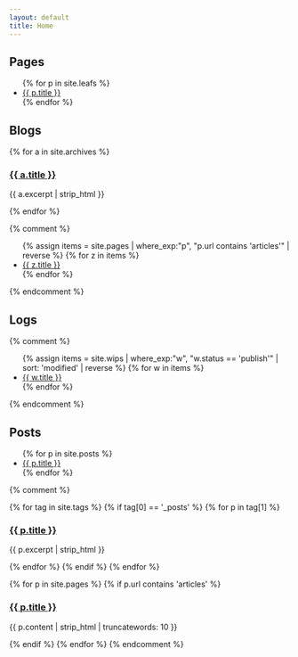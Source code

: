 ```yaml
---
layout: default
title: Home
---
```


<!-- <h2>{{ page.title }}</h2> -->

<h2>Pages</h2>
<ul>
  {% for p in site.leafs %}
  <li><a href="{{ site.baseurl }}{{ p.url }}">{{ p.title }}</a></li>
  {% endfor %}
</ul>

<h2>Blogs</h2>
{% for a in site.archives %}
<h3><a href="{{ site.baseurl }}{{ a.url }}">{{ a.title }}</a></h3>
<p>{{ a.excerpt | strip_html }}</p>
{% endfor %}

{% comment %}
<ul>
{% assign items = site.pages | where_exp:"p", "p.url contains 'articles'" | reverse %}
{% for z in items %}
<li><a href="{{ site.baseurl }}{{ z.url }}">{{ z.title }}</a></li>
<!-- <p>{{ z.content | get_post_excerpt }}</p> -->
{% endfor %}
</ul>
{% endcomment %}

<h2>Logs</h2>
{% comment %}
<ul>
  {% assign items = site.wips | where_exp:"w", "w.status == 'publish'" | sort: 'modified' | reverse %}
  {% for w in items %}
  <li><a href="{{ site.baseurl }}{{ w.url }}">{{ w.title }}</a></li>
  {% endfor %}
</ul>
{% endcomment %}

<h2>Posts</h2>
<ul>
  {% for p in site.posts %}
  <li><a href="{{ site.baseurl }}{{ p.url }}">{{ p.title }}</a></li>
  {% endfor %}
</ul>

{% comment %}
<!-- タグプラグインを入れてないのにタグが動作している？？ -->
{% for tag in site.tags %}
{% if tag[0] == '_posts' %}
  {% for p in tag[1] %}
  <h3><a href="{{ site.baseurl }}{{ p.url }}">{{ p.title }}</a></h3>
  <p>{{ p.excerpt | strip_html }}</p>
  {% endfor %}
{% endif %}
{% endfor %}

{% for p in site.pages %}
{% if p.url contains 'articles' %}
<h3><a href="{{ site.baseurl }}{{ p.url }}">{{ p.title }}</a></h3>
<p>{{ p.content | strip_html | truncatewords: 10 }}</p>
{% endif %}
{% endfor %}
{% endcomment %}
